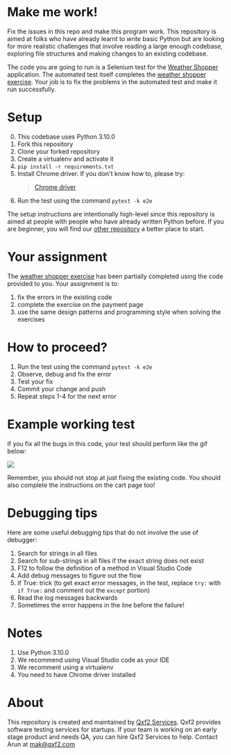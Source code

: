 # Make me work!
Fix the issues in this repo and make this program work. This repository is aimed at folks who have already learnt to *write* basic Python but are looking for more realistic challenges that involve reading a large enough codebase, exploring file structures and making changes to an existing codebase.

The code you are going to run is a Selenium test for the [Weather Shopper](http://weathershopper.pythonanywhere.com/) application. The automated test itself completes the [weather shopper exercise](https://github.com/qxf2/weather-shopper). Your job is to fix the problems in the automated test and make it run successfully.

# Setup
0. This codebase uses Python 3.10.0
1. Fork this repository
2. Clone your forked repository
3. Create a virtualenv and activate it
4. `pip install -r requirements.txt`
5. Install Chrome driver. If you don't know how to, please try:
   > [Chrome driver](https://sites.google.com/a/chromium.org/chromedriver/getting-started)
6. Run the test using the command `pytest -k e2e`

The setup instructions are intentionally high-level since this repository is aimed at people with people who have already written Python before. If you are beginner, you will find our [other repository](https://github.com/qxf2/wtfiswronghere) a better place to start.

# Your assignment
The [weather shopper exercise](https://github.com/qxf2/weather-shopper) has been partially completed using the code provided to you. Your assignment is to:

1. fix the errors in the existing code
2. complete the exercise on the payment page
3. use the same design patterns and programming style when solving the exercises

# How to proceed?
1. Run the test using the command `pytest -k e2e`
2. Observe, debug and fix the error
3. Test your fix
4. Commit your change and push
5. Repeat steps 1-4 for the next error

# Example working test
If you fix all the bugs in this code, your test should perform like the gif below:

![](working-weather-shopper-test.gif)

Remember, you should not stop at just fixing the existing code. You should also complete the instructions on the cart page too!

# Debugging tips
Here are some useful debugging tips that do not involve the use of debugger:

1. Search for strings in all files
2. Search for sub-strings in all files if the exact string does not exist
3. F12 to follow the definition of a method in Visual Studio Code
4. Add debug messages to figure out the flow
5. if True: trick (to get exact error messages, in the test, replace `try:` with `if True:` and comment out the `except` portion)
6. Read the log messages backwards
7. Sometimes the error happens in the line before the failure!


# Notes
1. Use Python 3.10.0
2. We recommend using Visual Studio code as your IDE
3. We recomment using a virtualenv
4. You need to have Chrome driver installed

# About
This repository is created and maintained by [Qxf2 Services](https://qxf2.com/?utm_source=github&utm_medium=click&utm_campaign=Make%20me%20word). Qxf2 provides software testing services for startups.
If your team is working on an early stage product and needs QA, you can hire Qxf2 Services to help. Contact Arun at mak@qxf2.com

